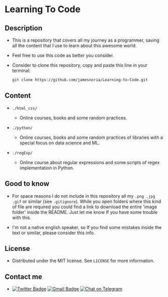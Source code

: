 # Learning To Code

## Description

- This is a repository that covers all my journey as a programmer, saving all the content that I use to learn about this awesome world.

- Feel free to use this code as better you consider.

- Consider to clone this repository, copy and paste this line in your terminal:
    ```sh
    git clone https://github.com/jamesnoria/Learning-to-Code.git
    ```
## Content

- `./html_css/`

    - Online courses, books and some random practices.

- `./python/`

    - Online courses, books and some random practices of libraries with a special focus on data science and ML.

- `./regExp/`

    - Online course about regular expressions and some scripts of regex implementation in Python.

## Good to know

- For space reasons I do not include in this repository all my `.png .jpg .gif` or similar (see `.gitignore`). While you open folders where this kind of file are required you could find a link to download the entire 'image folder' inside the README. Just let me know If you have some trouble with this. 

- I'm not a native english speaker, so If you find some mistakes inside the text or similar, please consider this info.

## License

- Distributed under the MIT license. See `LICENSE` for more information.

## Contact me

- [![Twitter Badge](https://img.shields.io/badge/-James_Noria-1ca0f1?style=flat-square&logo=twitter&logoColor=white&link=https://twitter.com/jamesnoria)](https://twitter.com/jamesnoria) [![Gmail Badge](https://img.shields.io/badge/-jamesnoria@gmail.com-c14438?style=flat-square&logo=Gmail&logoColor=white&link=mailto:jamesnoria@gmail.com)](mailto:jamesnoria@gmail.com) [![Chat on Telegram](https://img.shields.io/badge/Chat%20on-Telegram-brightgreen.svg)](https://t.me/jamesnoria) 
